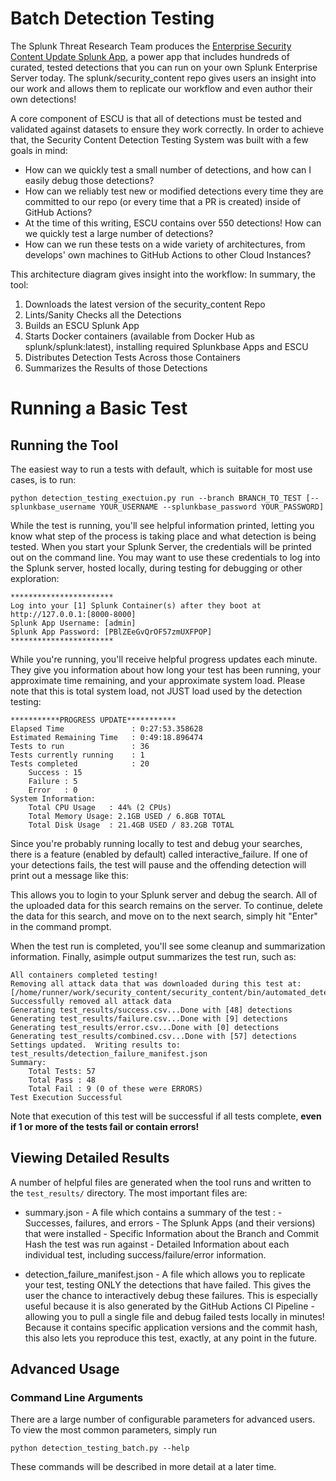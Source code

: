 # Batch Detection Testing

The Splunk Threat Research Team produces the [Enterprise Security Content Update Splunk App](https://splunkbase.splunk.com/app/3449/), a power app that includes hundreds of curated, tested detections that you can run on your own Splunk Enterprise Server today.  The splunk/security_content repo gives users an insight into our work and allows them to replicate our workflow and even author their own detections!

A core component of ESCU is that all of detections must be tested and validated against datasets to ensure they work correctly.  In order to achieve that, the Security Content Detection Testing System was built with a few goals in mind:
 - How can we quickly test a small number of detections, and how can I easily debug those detections?
 - How can we reliably test new or modified detections every time they are committed to our repo (or every time that a PR is created) inside of GitHub Actions?
 - At the time of this writing, ESCU contains over 550 detections!  How can we quickly test a large number of detections?
 - How can we run these tests on a wide variety of architectures, from develops' own machines to GitHub Actions to other Cloud Instances?

This architecture diagram gives insight into the workflow:
In summary, the tool:

 1. Downloads the latest version of the security_content Repo
 2. Lints/Sanity Checks all the Detections
 3. Builds an ESCU Splunk App
 4. Starts Docker containers (available from Docker Hub as splunk/splunk:latest), installing required Splunkbase Apps and ESCU
 5. Distributes Detection Tests Across those Containers
 6. Summarizes the Results of those Detections


# Running a Basic Test

## Running the Tool
The easiest way to run a tests with default, which is suitable for most use cases, is to run:

    python detection_testing_exectuion.py run --branch BRANCH_TO_TEST [--splunkbase_username YOUR_USERNAME --splunkbase_password YOUR_PASSWORD]
    
 While the test is running, you'll see helpful information printed, letting you know what step of the process is taking place and what detection is being tested.
 When you start your Splunk Server, the credentials will be printed out on the command line.  You may want to use these credentials to log into the Splunk server, hosted locally, during testing for debugging or other exploration:

    ***********************
    Log into your [1] Splunk Container(s) after they boot at http://127.0.0.1:[8000-8000]
    Splunk App Username: [admin]
    Splunk App Password: [PBlZEeGvQrOF57zmUXFPOP]
    ***********************

While you're running, you'll receive helpful progress updates each minute.  They give you information about how long your test has been running, your approximate time remaining, and your approximate system load.  Please note that this is total system load, not JUST load used by the detection testing:

    ***********PROGRESS UPDATE***********
    Elapsed Time               : 0:27:53.358628
    Estimated Remaining Time   : 0:49:18.896474
    Tests to run               : 36
    Tests currently running    : 1
    Tests completed            : 20
        Success : 15
        Failure : 5
        Error   : 0
    System Information:
        Total CPU Usage   : 44% (2 CPUs)
        Total Memory Usage: 2.1GB USED / 6.8GB TOTAL
        Total Disk Usage  : 21.4GB USED / 83.2GB TOTAL

 Since you're probably running locally to test and debug your searches, there is a feature (enabled by default) called interactive_failure.  If one of your detections fails, the test will pause and the offending detection will print out a message like this:



 This allows you to login to your Splunk server and debug the search.  All of the uploaded data for this search remains on the server.  To continue, delete the data for this search, and move on to the next search, simply hit "Enter" in the command prompt. 
 
When the test run is completed, you'll see some cleanup and summarization information.  Finally, asimple output summarizes the test run, such as:

    All containers completed testing!
    Removing all attack data that was downloaded during this test at: [/home/runner/work/security_content/security_content/bin/automated_detection_testing/ci/detection_testing_batch/attack_data_ogcm5da9]
    Successfully removed all attack data
    Generating test_results/success.csv...Done with [48] detections
    Generating test_results/failure.csv...Done with [9] detections
    Generating test_results/error.csv...Done with [0] detections
    Generating test_results/combined.csv...Done with [57] detections
    Settings updated.  Writing results to: test_results/detection_failure_manifest.json
    Summary:
        Total Tests: 57
        Total Pass : 48
        Total Fail : 9 (0 of these were ERRORS)
    Test Execution Successful

 Note that execution of this test will be successful if all tests complete, **even if 1 or more of the tests fail or contain errors!**

## Viewing Detailed Results
A number of helpful files are generated when the tool runs and written to the `test_results/` directory.  The most important files are:

 - summary.json - A file which contains a summary of the test :
		 - Successes, failures, and errors 
		 - The Splunk Apps (and their versions) that were installed 
		 - Specific Information about the Branch and Commit Hash the test was run against 
		 - Detailed Information about each individual test, including success/failure/error information.
		 
 - detection_failure_manifest.json - A file which allows you to replicate your test, testing ONLY the detections that have failed.  This gives the user the chance to interactively debug these failures.  This is especially useful because it is also generated by the GitHub Actions CI Pipeline - allowing you to pull a single file and debug failed tests locally in minutes!  Because it contains specific application versions and the commit hash, this also lets you reproduce this test, exactly, at any point in the future.


## Advanced Usage

### Command Line Arguments
There are a large number of configurable parameters for advanced users.  To view the most common parameters, simply run

    python detection_testing_batch.py --help

These commands will be described in more detail at a later time.